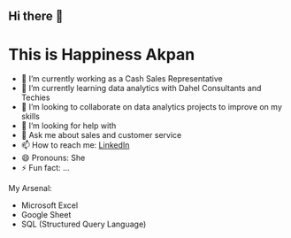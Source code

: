 ## Hi there 👋

# This is Happiness Akpan



- 🔭 I’m currently working as a Cash Sales Representative
- 🌱 I’m currently learning data analytics with Dahel Consultants and Techies
- 👯 I’m looking to collaborate on data analytics projects to improve on my skills
- 🤔 I’m looking for help with 
- 💬 Ask me about sales and customer service
- 📫 How to reach me: [LinkedIn](https://www.linkedin.com/in/happiness-akpan-b13b55222/)
- 😄 Pronouns: She
- ⚡ Fun fact: ...

My Arsenal:
- Microsoft Excel
- Google Sheet
- SQL (Structured Query Language)
